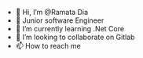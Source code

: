 - 👋 Hi, I’m @Ramata Dia
- 👀 Junior software Engineer
- 🌱 I’m currently learning .Net Core
- 💞️ I’m looking to collaborate on Gitlab
- 📫 How to reach me 

<!---
rahma2020817/rahma2020817 is a ✨ special ✨ repository because its `README.md` (this file) appears on your GitHub profile.
You can click the Preview link to take a look at your changes.
--->
